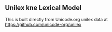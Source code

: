 Unilex kne Lexical Model
----------------------

This is built directly from Unicode.org unilex data at
https://github.com/unicode-org/unilex
